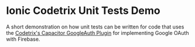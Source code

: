 # Ionic Codetrix Unit Tests Demo

A short demonstration on how unit tests can be written for code that uses the [Codetrix's Capacitor GoogleAuth Plugin](https://github.com/CodetrixStudio/CapacitorGoogleAuth) for implementing Google OAuth with Firebase.





